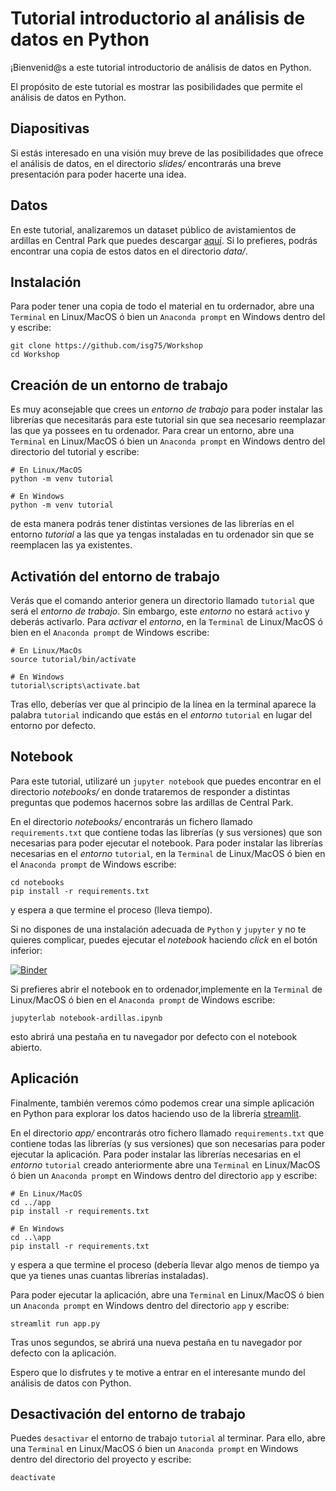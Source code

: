 # Tutorial introductorio al análisis de datos en Python

¡Bienvenid@s a este tutorial introductorio de análisis de datos en Python.

El propósito de este tutorial es mostrar las posibilidades que permite el análisis de datos en Python.

## Diapositivas

Si estás interesado en una visión muy breve de las posibilidades que ofrece el análisis de datos, en el directorio *slides/* 
encontrarás una breve presentación para poder hacerte una idea.

## Datos

En este tutorial, analizaremos un dataset público de avistamientos de ardillas en Central Park que puedes descargar [aquí](https://data.cityofnewyork.us/Environment/2018-Central-Park-Squirrel-Census-Squirrel-Data/vfnx-vebw). Si lo prefieres, podrás encontrar una copia de estos datos 
en el directorio *data/*.

## Instalación

Para poder tener una copia de todo el material en tu ordernador, abre una `Terminal` en Linux/MacOS ó bien un `Anaconda prompt` en Windows dentro del y escribe:

```shell
git clone https://github.com/isg75/Workshop
cd Workshop
```

## Creación de un entorno de trabajo

Es muy aconsejable que crees un *entorno de trabajo* para poder instalar las librerías que necesitarás para este tutorial sin que sea necesario reemplazar las que ya possees en tu ordenador. Para crear un entorno, abre una `Terminal` en Linux/MacOS ó bien un `Anaconda prompt` en Windows dentro del directorio del tutorial y escribe:

```shell
# En Linux/MacOS
python -m venv tutorial

# En Windows
python -m venv tutorial
```

de esta manera podrás tener distintas versiones de las librerías en el entorno *tutorial* a las que ya tengas instaladas en tu ordenador sin que se reemplacen las ya existentes.

## Activatión del entorno de trabajo

Verás que el comando anterior genera un directorio llamado `tutorial` que será el *entorno de trabajo*. Sin embargo, este *entorno* no estará `activo` y deberás activarlo. Para *activar* el *entorno*, en la `Terminal` de Linux/MacOS ó bien en el `Anaconda prompt` de Windows escribe:

```shell
# En Linux/MacOs
source tutorial/bin/activate

# En Windows
tutorial\scripts\activate.bat
```

Tras ello, deberías ver que al principio de la línea en la terminal aparece la palabra `tutorial` indicando que estás en el *entorno* `tutorial` en lugar del entorno por defecto.

## Notebook

Para este tutorial, utilizaré un `jupyter notebook` que puedes encontrar en el directorio *notebooks/* en donde trataremos de responder a distintas
preguntas que podemos hacernos sobre las ardillas de Central Park.

En el directorio *notebooks/* encontrarás un fichero llamado `requirements.txt` que contiene todas las librerías (y sus versiones) que son necesarias
para poder ejecutar el notebook. Para poder instalar las librerías necesarias en el *entorno* `tutorial`, en la `Terminal` de Linux/MacOS ó bien en el `Anaconda prompt` de Windows escribe:

```shell
cd notebooks
pip install -r requirements.txt
```

y espera a que termine el proceso (lleva tiempo).

Si no dispones de una instalación adecuada de `Python` y `jupyter` y no te quieres complicar, puedes ejecutar el *notebook* haciendo *click* en el botón inferior: 

[![Binder](https://mybinder.org/badge_logo.svg)](https://mybinder.org/v2/gh/isg75/Workshop/HEAD?labpath=https%3A%2F%2Fgithub.com%2Fisg75%2FWorkshop%2Fblob%2Fmain%2Fnotebooks%2Fnotebook-ardillas.ipynb)

Si prefieres abrir el notebook en to ordenador,implemente en la `Terminal` de Linux/MacOS ó bien en el `Anaconda prompt` de Windows escribe:

```shell
jupyterlab notebook-ardillas.ipynb
```

esto abrirá una pestaña en tu navegador por defecto con el notebook abierto.

## Aplicación

Finalmente, también veremos cómo podemos crear una simple aplicación en Python para explorar los datos haciendo uso de la librería [streamlit](https://docs.streamlit.io/). 

En el directorio *app/* encontrarás otro fichero llamado `requirements.txt` que contiene todas las librerías (y sus versiones) que son necesarias
para poder ejecutar la aplicación. Para poder instalar las librerías necesarias en el *entorno* `tutorial` creado anteriormente abre una `Terminal` en Linux/MacOS ó bien un `Anaconda prompt` en Windows dentro del directorio `app` y escribe:

```shell
# En Linux/MacOS
cd ../app
pip install -r requirements.txt

# En Windows
cd ..\app
pip install -r requirements.txt
```

y espera a que termine el proceso (debería llevar algo menos de tiempo ya que ya tienes unas cuantas librerías instaladas).

Para poder ejecutar la aplicación, abre una `Terminal` en Linux/MacOS ó bien un `Anaconda prompt` en Windows dentro del directorio `app` y escribe:

```shell
streamlit run app.py
```

Tras unos segundos, se abrirá una nueva pestaña en tu navegador por defecto con la aplicación.

Espero que lo disfrutes y te motive a entrar en el interesante mundo del análisis de datos con Python.

## Desactivación del entorno de trabajo

Puedes `desactivar` el entorno de trabajo `tutorial` al terminar. Para ello, abre una `Terminal` en Linux/MacOS ó bien un `Anaconda prompt` en Windows dentro del directorio del proyecto y escribe:

```shell
deactivate
```

